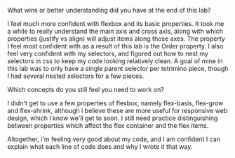 What wins or better understanding did you have at the end of this lab?

I feel much more confident with flexbox and its basic properties. It took me a while to really understand the main axis and cross axis, along with which properties (justify vs align) will adjust items along those axes. The property I feel most confident with as a result of this lab is the Order property. I also feel very confident with my selectors, and figured out how to nest my selectors in css to keep my code looking relatively clean. A goal of mine in this lab was to only have a single parent selector per tetrimino piece, though I had several nested selectors for a few pieces. 

Which concepts do you still feel you need to work on?

I didn't get to use a few properties of flexbox, namely flex-basis, flex-grow and flex-shrink, although i believe these are more useful for responsive web design, which I know we'll get to soon. I still need practice distinguishing between properties which affect the flex container and the flex items. 

Altogether, i'm feeling very good about my code, and I am confident I can explain what each line of code does and why I wrote it that way. 
